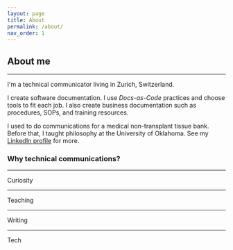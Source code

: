 ```yaml
---
layout: page
title: About
permalink: /about/
nav_order: 1
---
```


## About me

---

I'm a technical communicator living in Zurich, Switzerland.

I create software documentation. I use *Docs-as-Code* practices and choose tools to fit each job. I also create business documentation such as procedures, SOPs, and training resources.

I used to do communications for a medical non-transplant tissue bank. Before that, I taught philosophy at the University of Oklahoma. See my [LinkedIn profile](https://www.linkedin.com/in/casey-stull) for more.

[//]: #

### Why technical communications?  

---

Curiosity

---

Teaching

---

Writing

---

Tech
